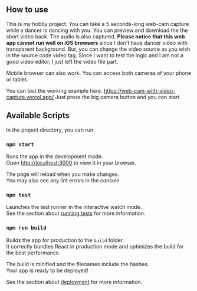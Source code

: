 ## How to use

This is my hobby project. You can take a 5 seconds-long web-cam capture while a dancer is dancing with you. You can preview and download the the short video back. The audio is also captured. **Please notice that this web app cannot run well on iOS browsers** since I don't have dancer video with transparent background. But, you can change the video source as you wish in the source code video tag. Since I want to test the logic and I am not a good video editor, I just left the video file part.

Mobile browser can also work. You can access both cameras of your phone or tablet.

You can test the working example here. 
https://web-cam-with-video-capture.vercel.app/
Just press the big camera button and you can start.

## Available Scripts

In the project directory, you can run:

### `npm start`

Runs the app in the development mode.\
Open [http://localhost:3000](http://localhost:3000) to view it in your browser.

The page will reload when you make changes.\
You may also see any lint errors in the console.

### `npm test`

Launches the test runner in the interactive watch mode.\
See the section about [running tests](https://facebook.github.io/create-react-app/docs/running-tests) for more information.

### `npm run build`

Builds the app for production to the `build` folder.\
It correctly bundles React in production mode and optimizes the build for the best performance.

The build is minified and the filenames include the hashes.\
Your app is ready to be deployed!

See the section about [deployment](https://facebook.github.io/create-react-app/docs/deployment) for more information.

